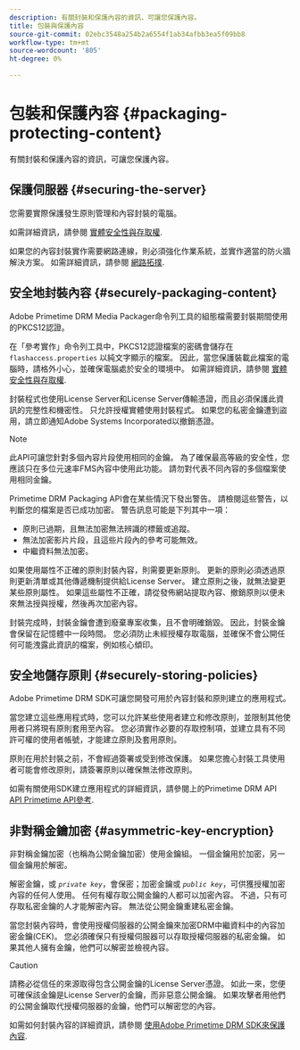 ```yaml
---
description: 有關封裝和保護內容的資訊，可讓您保護內容。
title: 包裝與保護內容
source-git-commit: 02ebc3548a254b2a6554f1ab34afbb3ea5f09bb8
workflow-type: tm+mt
source-wordcount: '805'
ht-degree: 0%

---
```


# 包裝和保護內容 {#packaging-protecting-content}

有關封裝和保護內容的資訊，可讓您保護內容。

## 保護伺服器 {#securing-the-server}

您需要實際保護發生原則管理和內容封裝的電腦。

如需詳細資訊，請參閱 [實體安全性與存取權](../../secure-deployment-guidelines/physical-sec-and-access.md).

如果您的內容封裝實作需要網路連線，則必須強化作業系統，並實作適當的防火牆解決方案。 如需詳細資訊，請參閱 [網路拓撲](../../secure-deployment-guidelines/overview/network-topology.md).

## 安全地封裝內容 {#securely-packaging-content}

Adobe Primetime DRM Media Packager命令列工具的組態檔需要封裝期間使用的PKCS12認證。

在「參考實作」命令列工具中，PKCS12認證檔案的密碼會儲存在 `flashaccess.properties` 以純文字顯示的檔案。 因此，當您保護裝載此檔案的電腦時，請格外小心，並確保電腦處於安全的環境中。 如需詳細資訊，請參閱 [實體安全性與存取權](../../secure-deployment-guidelines/physical-sec-and-access.md).

封裝程式也使用License Server和License Server傳輸憑證，而且必須保護此資訊的完整性和機密性。 只允許授權實體使用封裝程式。 如果您的私密金鑰遭到盜用，請立即通知Adobe Systems Incorporated以撤銷憑證。

>[!NOTE]
>
>此API可讓您針對多個內容片段使用相同的金鑰。 為了確保最高等級的安全性，您應該只在多位元速率FMS內容中使用此功能。 請勿對代表不同內容的多個檔案使用相同金鑰。

Primetime DRM Packaging API會在某些情況下發出警告。 請檢閱這些警告，以判斷您的檔案是否已成功加密。 警告訊息可能是下列其中一項：

* 原則已過期，且無法加密無法辨識的標籤或追蹤。
* 無法加密影片片段，且這些片段內的參考可能無效。
* 中繼資料無法加密。

如果使用屬性不正確的原則封裝內容，則需要更新原則。 更新的原則必須透過原則更新清單或其他傳遞機制提供給License Server。 建立原則之後，就無法變更某些原則屬性。 如果這些屬性不正確，請從發佈網站提取內容、撤銷原則以便未來無法授與授權，然後再次加密內容。

封裝完成時，封裝金鑰會遭到廢棄專案收集，且不會明確銷毀。 因此，封裝金鑰會保留在記憶體中一段時間。 您必須防止未經授權存取電腦，並確保不會公開任何可能洩露此資訊的檔案，例如核心傾印。

## 安全地儲存原則 {#securely-storing-policies}

Adobe Primetime DRM SDK可讓您開發可用於內容封裝和原則建立的應用程式。

當您建立這些應用程式時，您可以允許某些使用者建立和修改原則，並限制其他使用者只將現有原則套用至內容。 您必須實作必要的存取控制項，並建立具有不同許可權的使用者帳號，才能建立原則及套用原則。

原則在用於封裝之前，不會經過簽署或受到修改保護。 如果您擔心封裝工具使用者可能會修改原則，請簽署原則以確保無法修改原則。

如需有關使用SDK建立應用程式的詳細資訊，請參閱上的Primetime DRM API [API Primetime API參考](https://help.adobe.com/en_US/primetime/api/index.html#api-Adobe_Primetime_API_References).

## 非對稱金鑰加密 {#asymmetric-key-encryption}

非對稱金鑰加密（也稱為公開金鑰加密）使用金鑰組。 一個金鑰用於加密，另一個金鑰用於解密。

解密金鑰，或 *`private key`*，會保密；加密金鑰或 *`public key`*，可供獲授權加密內容的任何人使用。 任何有權存取公開金鑰的人都可以加密內容。 不過，只有可存取私密金鑰的人才能解密內容。 無法從公開金鑰重建私密金鑰。

當您封裝內容時，會使用授權伺服器的公開金鑰來加密DRM中繼資料中的內容加密金鑰(CEK)。 您必須確保只有授權伺服器可以存取授權伺服器的私密金鑰。 如果其他人擁有金鑰，他們可以解密並檢視內容。

>[!CAUTION]
>
>請務必從信任的來源取得包含公開金鑰的License Server憑證。 如此一來，您便可確保該金鑰是License Server的金鑰，而非惡意公開金鑰。 如果攻擊者用他們的公開金鑰取代授權伺服器的金鑰，他們可以解密您的內容。

如需如何封裝內容的詳細資訊，請參閱 [使用Adobe Primetime DRM SDK來保護內容](https://helpx.adobe.com/content/dam/help/en/primetime/drm/drm_protecting_content.pdf).
